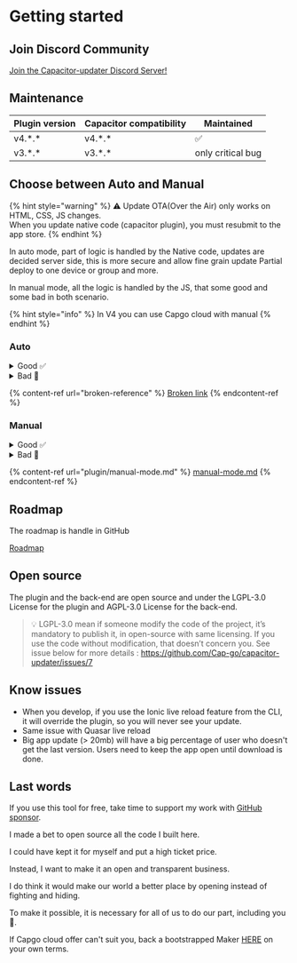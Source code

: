 # Getting started

## Join Discord Community

[Join the Capacitor-updater Discord Server!](https://discord.gg/VnYRvBfgA6)

## Maintenance

| Plugin version | Capacitor compatibility | Maintained        |
| -------------- | ----------------------- | ----------------- |
| v4.\*.\*       | v4.\*.\*                | ✅                 |
| v3.\*.\*       | v3.\*.\*                | only critical bug |

## Choose between Auto and Manual

{% hint style="warning" %}
⚠️ Update OTA(Over the Air) only works on HTML, CSS, JS changes.\
When you update native code (capacitor plugin), you must resubmit to the app store.
{% endhint %}

In auto mode, part of logic is handled by the Native code, updates are decided server side, this is more secure and allow fine grain update Partial deploy to one device or group and more.

In manual mode, all the logic is handled by the JS, that some good and some bad in both scenario.

{% hint style="info" %}
In V4 you can use Capgo cloud with manual&#x20;
{% endhint %}

### Auto

<details>

<summary>Good ✅</summary>

* No logic to handle, all is done for you
* Auto-revert is handle for you
* Statistics of updates available
* Possibility to revert user
* Channels to share version to your team
* Define advanced strategies like AB test or partial deploy

</details>

<details>

<summary>Bad 🥲</summary>

* Need to use SemVer
*

</details>

{% content-ref url="broken-reference" %}
[Broken link](broken-reference)
{% endcontent-ref %}

### Manual

<details>

<summary>Good ✅</summary>

* Full control of the update logic
* No need of version server

</details>

<details>

<summary>Bad 🥲</summary>

* Long to handle all scenario yourself
* Long to handle if you need on-premise server

</details>

{% content-ref url="plugin/manual-mode.md" %}
[manual-mode.md](plugin/manual-mode.md)
{% endcontent-ref %}

## Roadmap

The roadmap is handle in GitHub&#x20;

[Roadmap](https://github.com/orgs/Cap-go/projects/1)

## Open source

The plugin and the back-end are open source and under the LGPL-3.0 License for the plugin and AGPL-3.0 License for the back-end.

> 💡 LGPL-3.0 mean if someone modify the code of the project, it’s mandatory to publish it, in open-source with same licensing. If you use the code without modification, that doesn’t concern you. See issue below for more details : https://github.com/Cap-go/capacitor-updater/issues/7

## Know issues

* When you develop, if you use the Ionic live reload feature from the CLI, it will override the plugin, so you will never see your update.
* Same issue with Quasar live reload
* Big app update (> 20mb) will have a big percentage of user who doesn't get the last version.  Users need to keep the app open until download is done.

## Last words

If you use this tool for free, take time to support my work with [GitHub sponsor](https://github.com/sponsors/riderx).

I made a bet to open source all the code I built here.

I could have kept it for myself and put a high ticket price.

Instead, I want to make it an open and transparent business.

I do think it would make our world a better place by opening instead of fighting and hiding.

To make it possible, it is necessary for all of us to do our part, including you 🥹.

If Capgo cloud offer can't suit you, back a bootstrapped Maker [HERE](https://github.com/sponsors/riderx) on your own terms.
